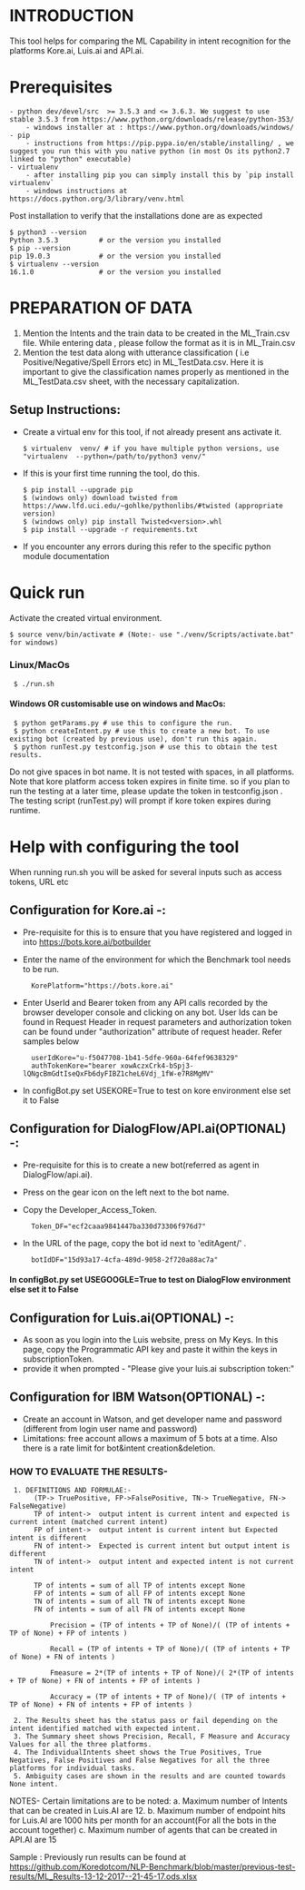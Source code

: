 # INTRODUCTION

This tool helps for comparing the ML Capability in intent recognition for the platforms Kore.ai, Luis.ai and API.ai.

# Prerequisites
    - python dev/devel/src  >= 3.5.3 and <= 3.6.3. We suggest to use stable 3.5.3 from https://www.python.org/downloads/release/python-353/ 
        - windows installer at : https://www.python.org/downloads/windows/
    - pip 
    	- instructions from https://pip.pypa.io/en/stable/installing/ , we suggest you run this with you native python (in most Os its python2.7 linked to "python" executable)
    - virtualenv
    	- after installing pip you can simply install this by `pip install virtualenv`
        - windows instructions at https://docs.python.org/3/library/venv.html

Post installation to verify that the installations done are as expected 
	
	$ python3 --version
	Python 3.5.3          # or the version you installed
	$ pip --version
	pip 19.0.3            # or the version you installed
	$ virtualenv --version
	16.1.0                # or the version you installed

# PREPARATION OF DATA
1. Mention the Intents and the train data to be created in the ML_Train.csv file. While entering data , please follow the format as it is in ML_Train.csv
2. Mention the test data along with utterance classification ( i.e Positive/Negative/Spell Errors etc) in ML_TestData.csv. Here it is important to give the classification names properly as mentioned in the ML_TestData.csv sheet, with the necessary capitalization.

## Setup Instructions:

* Create a virtual env for this tool, if not already present ans activate it.
	```
	$ virtualenv  venv/ # if you have multiple python versions, use "virtualenv  --python=/path/to/python3 venv/"
	```
* If this is your first time running the tool, do this.
     ```
	$ pip install --upgrade pip
	$ (windows only) download twisted from https://www.lfd.uci.edu/~gohlke/pythonlibs/#twisted (appropriate version)
	$ (windows only) pip install Twisted<version>.whl
	$ pip install --upgrade -r requirements.txt
	```
* If you encounter any errors during this refer to the specific python module documentation


# Quick run
Activate the created virtual environment.
	
	$ source venv/bin/activate # (Note:- use "./venv/Scripts/activate.bat" for windows)

### Linux/MacOs 
     
	 $ ./run.sh
	 

#### Windows OR customisable use on windows and MacOs:
	 $ python getParams.py # use this to configure the run.
	 $ python createIntent.py # use this to create a new bot. To use existing bot (created by previous use), don't run this again.
	 $ python runTest.py testconfig.json # use this to obtain the test results.
	 

Do not give spaces in bot name. It is not tested with spaces, in all platforms.
Note that kore platform access token expires in finite time. so if you plan to run the testing at a later time, please update the token in testconfig.json . The testing script (runTest.py) will prompt if kore token expires during runtime.


# Help with configuring the tool

When running run.sh you will be asked for several inputs such as access tokens, URL etc

## Configuration for Kore.ai -:
* Pre-requisite for this is to ensure that you have registered and logged in into https://bots.kore.ai/botbuilder 
* Enter the name of the environment for which the Benchmark tool needs to be run.

		KorePlatform="https://bots.kore.ai"

* Enter UserId and Bearer token from any API calls recorded by the browser developer console and clicking on any bot. User Ids can be found in Request Header in request parameters and authorization token can be found under "authorization" attribute of request header. Refer samples below 

		userIdKore="u-f5047708-1b41-5dfe-960a-64fef9638329"
		authTokenKore="bearer xowAczxCrk4-bSpj3-lQNgcBmGdtIseQxFb6dyFIBZ1cheL6Vdj_1fW-e7R8MgMV"
* In configBot.py set USEKORE=True to test on kore environment else set it to False

## Configuration for DialogFlow/API.ai(OPTIONAL) -:

* Pre-requisite for this is to create a new bot(referred as agent in DialogFlow/api.ai). 
* Press on the gear icon on the left next to the bot name.
* Copy the Developer_Access_Token.

		Token_DF="ecf2caaa9841447ba330d73306f976d7"

* In the URL of the page, copy the bot id next to 'editAgent/' .

		botIdDF="15d93a17-4cfa-489d-9058-2f720a88ac7a"

#### In configBot.py set USEGOOGLE=True to test on DialogFlow environment else set it to False


## Configuration for Luis.ai(OPTIONAL) -:

* As soon as you login into the Luis website, press on My Keys. In this page, copy the Programmatic API key and paste it within the keys in subscriptionToken. 
* provide it when prompted - "Please give your luis.ai subscription token:"

## Configuration for IBM Watson(OPTIONAL) -:

* Create an account in Watson, and get developer name and password (different from login user name and password)
* Limitations: free account allows a maximum of 5 bots at a time. Also there is a rate limit for bot&intent creation&deletion.



### HOW TO EVALUATE THE RESULTS-
     1. DEFINITIONS AND FORMULAE:-
          (TP-> TruePositive, FP->FalsePositive, TN-> TrueNegative, FN-> FalseNegative)
          TP of intent->  output intent is current intent and expected is current intent (matched current intent)
          FP of intent->  output intent is current intent but Expected intent is different
          FN of intent->  Expected is current intent but output intent is different
          TN of intent->  output intent and expected intent is not current intent

          TP of intents = sum of all TP of intents except None
          FP of intents = sum of all FP of intents except None
          TN of intents = sum of all TN of intents except None
          FN of intents = sum of all FN of intents except None


```
          Precision = (TP of intents + TP of None)/( (TP of intents + TP of None) + FP of intents )

          Recall = (TP of intents + TP of None)/( (TP of intents + TP of None) + FN of intents )

          Fmeasure = 2*(TP of intents + TP of None)/( 2*(TP of intents + TP of None) + FN of intents + FP of intents )

          Accuracy = (TP of intents + TP of None)/( (TP of intents + TP of None) + FN of intents + FP of intents )
```
     2. The Results sheet has the status pass or fail depending on the intent identified matched with expected intent.
     3. The Summary sheet shows Precision, Recall, F Measure and Accuracy Values for all the three platforms.
     4. The IndividualIntents sheet shows the True Positives, True Negatives, False Positives and False Negatives for all the three platforms for individual tasks.
     5. Ambiguity cases are shown in the results and are counted towards None intent.

NOTES- Certain limitations are to be noted:
	a. Maximum number of Intents that can be created in Luis.AI are 12.
	b. Maximum number of endpoint hits for Luis.AI are 1000 hits per month for an account(For all the bots in the account together)
	c. Maximum number of agents that can be created in API.AI are 15


Sample : Previously run results can be found at https://github.com/Koredotcom/NLP-Benchmark/blob/master/previous-test-results/ML_Results-13-12-2017--21-45-17.ods.xlsx

